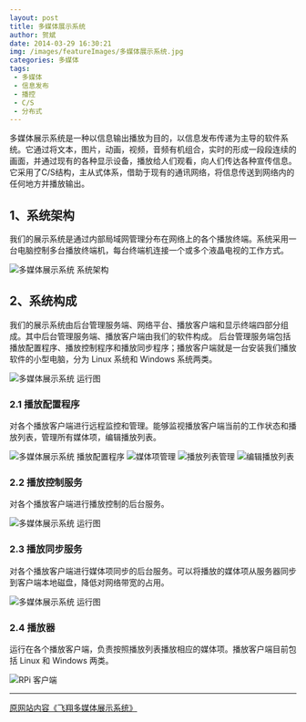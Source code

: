 ```yaml
---
layout: post
title: 多媒体展示系统
author: 贺斌
date: 2014-03-29 16:30:21
img: /images/featureImages/多媒体展示系统.jpg
categories: 多媒体
tags:
 - 多媒体
 - 信息发布
 - 播控
 - C/S
 - 分布式
---
```



多媒体展示系统是一种以信息输出播放为目的，以信息发布传递为主导的软件系统。它通过将文本，图片，动画，视频，音频有机组合，实时的形成一段段连续的画面，并通过现有的各种显示设备，播放给人们观看，向人们传达各种宣传信息。它采用了C/S结构，主从式体系，借助于现有的通讯网络，将信息传送到网络内的任何地方并播放输出。

## 1、系统架构
我们的展示系统是通过内部局域网管理分布在网络上的各个播放终端。系统采用一台电脑控制多台播放终端机，每台终端机连接一个或多个液晶电视的工作方式。

<img src="/images/飞翔多媒体展示系统-SystemArchitecture.png" alt="多媒体展示系统 系统架构" />

## 2、系统构成
我们的展示系统由后台管理服务端、网络平台、播放客户端和显示终端四部分组成。其中后台管理服务端、播放客户端由我们的软件构成。 后台管理服务端包括播放配置程序、播放控制程序和播放同步程序；播放客户端就是一台安装我们播放软件的小型电脑，分为 Linux 系统和 Windows 系统两类。

<img src="/images/飞翔多媒体展示系统-运行图.png" alt="多媒体展示系统 运行图" />

### 2.1 播放配置程序

对各个播放客户端进行远程监控和管理。能够监视播放客户端当前的工作状态和播放列表，管理所有媒体项，编辑播放列表。

<img src="/images/飞翔多媒体展示系统-PlayConfig_Main.png" alt="多媒体展示系统 播放配置程序" />

<img src="/images/飞翔多媒体展示系统-PlayConfig_MediaManager.png" alt="媒体项管理" />

<img src="/images/飞翔多媒体展示系统-PlayConfig_PlaylistManager.png" alt="播放列表管理" />

<img src="/images/飞翔多媒体展示系统-PlayConfig_PlaylistDetail.png" alt="编辑播放列表" />

### 2.2 播放控制服务

对各个播放客户端进行播放控制的后台服务。

<img src="/images/飞翔多媒体展示系统-PlayCtrlSrv_Main.png" alt="多媒体展示系统 运行图" />

### 2.3 播放同步服务

对各个播放客户端进行媒体项同步的后台服务。可以将播放的媒体项从服务器同步到客户端本地磁盘，降低对网络带宽的占用。

<img src="/images/飞翔多媒体展示系统-PlaySyncSrv_Main.png" alt="多媒体展示系统 运行图" />

### 2.4 播放器

运行在各个播放客户端，负责按照播放列表播放相应的媒体项。播放客户端目前包括 Linux 和 Windows 两类。

<img src="/images/飞翔多媒体展示系统-RPi_Client.jpg" alt="RPi 客户端" />

---

[原网站内容《飞翔多媒体展示系统》][MediaDisplaySys]


[MediaDisplaySys]: /images/飞翔多媒体展示系统.png

